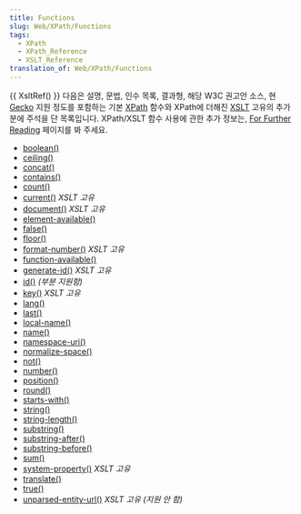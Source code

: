 ```yaml
---
title: Functions
slug: Web/XPath/Functions
tags:
  - XPath
  - XPath_Reference
  - XSLT_Reference
translation_of: Web/XPath/Functions
---
```

{{ XsltRef() }} 다음은 설명, 문법, 인수 목록, 결과형, 해당 W3C 권고안 소스, 현 [Gecko](ko/Gecko) 지원 정도를 포함하는 기본 [XPath](ko/XPath) 함수와 XPath에 더해진 [XSLT](ko/XSLT) 고유의 추가분에 주석을 단 목록입니다. XPath/XSLT 함수 사용에 관한 추가 정보는, [For Further Reading](ko/Transforming_XML_with_XSLT/For_Further_Reading) 페이지를 봐 주세요.

- [boolean()](Functions/boolean)
- [ceiling()](Functions/ceiling)
- [concat()](Functions/concat)
- [contains()](Functions/contains)
- [count()](Functions/count)
- [current()](Functions/current)
  _XSLT 고유_
- [document()](ko/Functions/document)
  _XSLT 고유_
- [element-available()](Functions/element-available)
- [false()](Functions/false)
- [floor()](Functions/floor)
- [format-number()](Functions/format-number)
  _XSLT 고유_
- [function-available()](Functions/function-available)
- [generate-id()](Functions/generate-id)
  _XSLT 고유_
- [id()](Functions/id)
  _(부분 지원함)_
- [key()](Functions/key)
  _XSLT 고유_
- [lang()](Functions/lang)
- [last()](Functions/last)
- [local-name()](Functions/local-name)
- [name()](Functions/name)
- [namespace-uri()](Functions/namespace-uri)
- [normalize-space()](Functions/normalize-space)
- [not()](Functions/not)
- [number()](Functions/number)
- [position()](Functions/position)
- [round()](Functions/round)
- [starts-with()](Functions/starts-with)
- [string()](Functions/string)
- [string-length()](Functions/string-length)
- [substring()](Functions/substring)
- [substring-after()](Functions/substring-after)
- [substring-before()](Functions/substring-before)
- [sum()](Functions/sum)
- [system-property()](Functions/system-property)
  _XSLT 고유_
- [translate()](Functions/translate)
- [true()](Functions/true)
- [unparsed-entity-url()](Functions/unparsed-entity-url)
  _XSLT 고유_
  _(지원 안 함)_
